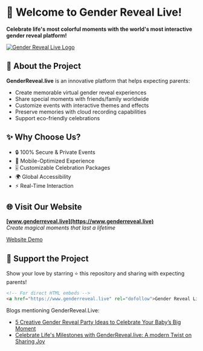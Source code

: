 # 🎉 Welcome to Gender Reveal Live!

**Celebrate life's most colorful moments with the world's most interactive gender reveal platform!**

[![Gender Reveal Live Logo](https://www.genderreveal.live/favicon-96x96.png)](https://www.genderreveal.live)

## 🌈 About the Project

**GenderReveal.live** is an innovative platform that helps expecting parents:
- Create memorable virtual gender reveal experiences
- Share special moments with friends/family worldwide
- Customize events with interactive themes and effects
- Preserve memories with cloud recording capabilities
- Support eco-friendly celebrations


## ✨ Why Choose Us?
- 🔒 100% Secure & Private Events
- 📱 Mobile-Optimized Experience
- 🎚️ Customizable Celebration Packages
- 🌍 Global Accessibility
- ⚡ Real-Time Interaction

## 🌐 Visit Our Website
**[www.genderreveal.live](https://www.genderreveal.live)**  
*Create magical moments that last a lifetime*

[Website Demo](https://www.genderreveal.live/demo)

## 💖 Support the Project
Show your love by starring ⭐ this repository and sharing with expecting parents!

```html
<!-- For direct HTML embeds -->
<a href="https://www.genderreveal.live" rel="dofollow">Gender Reveal Live</a>
```

Blogs mentioning GenderReveal.Live:
- <a href="https://lite.evernote.com/note/e75935ab-fb13-ad21-a5fa-3de86d4781b4">5 Creative Gender Reveal Party Ideas to Celebrate Your Baby’s Big Moment</a>
- <a href="https://open.substack.com/pub/jimmyoliverus/p/5-creative-gender-reveal-party-ideas">Celebrate Life's Milestones with GenderReveal.live: A modern Twist on Sharing Joy</a>
